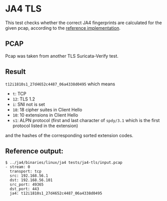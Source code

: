 # JA4 TLS

This test checks whether the correct JA4 fingerprints are calculated for the
given pcap, according to the [reference implementation](https://github.com/FoxIO-LLC/ja4).

## PCAP

Pcap was taken from another TLS Suricata-Verify test.

## Result

`t12i1810s1_27d4652c4487_06a4338d0495` which means

* `t`: TCP
* `12`: TLS 1.2
* `i`: SNI not is set
* `18`: 18 cipher suites in Client Hello
* `10`: 10 extensions in Client Hello
* `s1`: ALPN protocol (first and last character of `spdy/3.1` which is the first protocol listed in the extension)

and the hashes of the corresponding sorted extension codes.


## Reference output:

```
$ ../ja4/binaries/linux/ja4 tests/ja4-tls/input.pcap
- stream: 0
  transport: tcp
  src: 192.168.56.1
  dst: 192.168.56.101
  src_port: 49365
  dst_port: 443
  ja4: t12i1810s1_27d4652c4487_06a4338d0495
```
